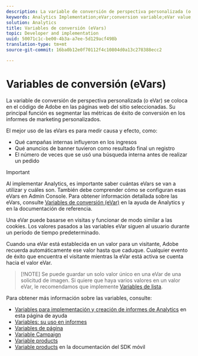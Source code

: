 ```yaml
---
description: La variable de conversión de perspectiva personalizada (o eVar) se coloca en el código de Adobe en las páginas web del sitio seleccionadas. Su principal función es segmentar las métricas de éxito de conversión en los informes de marketing personalizados.
keywords: Analytics Implementation;eVar;conversion variable;eVar value;conversion;success event
solution: Analytics
title: Variables de conversión (eVars)
topic: Developer and implementation
uuid: 50071c1c-be00-4b3a-a7ee-5d129acf498b
translation-type: tm+mt
source-git-commit: 16ba0b12e0f70112f4c10804d0a13c278388ecc2

---
```



# Variables de conversión (eVars)

La variable de conversión de perspectiva personalizada (o eVar) se coloca en el código de Adobe en las páginas web del sitio seleccionadas. Su principal función es segmentar las métricas de éxito de conversión en los informes de marketing personalizados.

El mejor uso de las eVars es para medir causa y efecto, como:

* Qué campañas internas influyeron en los ingresos
* Qué anuncios de banner tuvieron como resultado final un registro
* El número de veces que se usó una búsqueda interna antes de realizar un pedido

>[!IMPORTANT]
>
>Al implementar Analytics, es importante saber cuántas eVars se van a utilizar y cuáles son. También debe comprender cómo se configuran esas eVars en Admin Console. Para obtener información detallada sobre las eVars, consulte [Variables de conversión (eVar)](https://marketing.adobe.com/resources/help/en_US/reference/conversion_var_admin.html) en la ayuda de Analytics y en la documentación de referencia.

Una eVar puede basarse en visitas y funcionar de modo similar a las cookies. Los valores pasados a las variables eVar siguen al usuario durante un período de tiempo predeterminado.

Cuando una eVar está establecida en un valor para un visitante, Adobe recuerda automáticamente ese valor hasta que caduque. Cualquier evento de éxito que encuentra el visitante mientras la eVar está activa se cuenta hacia el valor eVar.

> [!NOTE] Se puede guardar un solo valor único en una eVar de una solicitud de imagen. Si quiere que haya varios valores en un valor eVar, le recomendamos que implemente [Variables de lista](/help/implement/js-implementation/c-variables/page-variables.md).

Para obtener más información sobre las variables, consulte:

* [Variables para implementación y creación de informes de Analytics](/help/implement/js-implementation/c-variables/sc-variables.md) en esta página de ayuda
* [Variables: su uso en informes](https://marketing.adobe.com/resources/help/en_US/reference/variable_definitions.html)
* [Variables de página](/help/implement/js-implementation/c-variables/page-variables.md)
* [Variable Campaign](/help/implement/js-implementation/c-variables/page-variables.md)
* [Variable products](/help/implement/js-implementation/c-variables/page-variables.md)
* [Variable products](https://marketing.adobe.com/resources/help/en_US/mobile/android/products.html) en la documentación del SDK móvil

